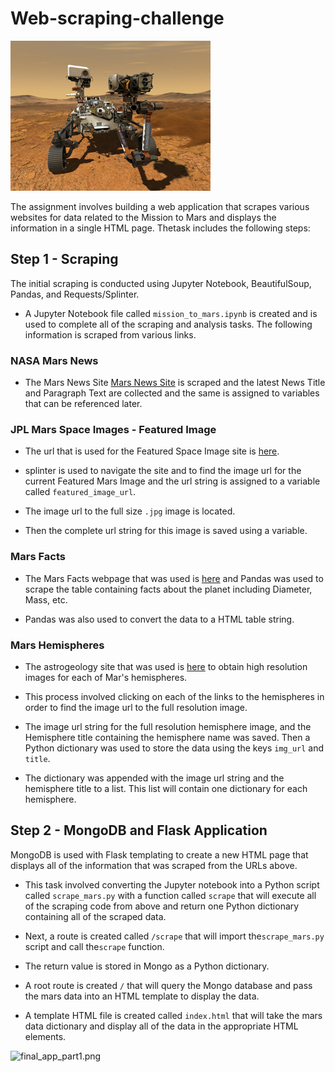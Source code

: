 # Web-scraping-challenge

![mission_to_mars](Mission_to_Mars/mission_to_mars.jpg)


The assignment involves building a web application that scrapes various websites for data related to the Mission to Mars and displays the information in a single HTML page. Thetask includes the following steps:


## Step 1 - Scraping

The initial scraping is conducted using Jupyter Notebook, BeautifulSoup, Pandas, and Requests/Splinter.

* A Jupyter Notebook file called `mission_to_mars.ipynb` is created and is used to complete all of the scraping and analysis tasks. The following information is scraped from various links.

### NASA Mars News

* The Mars News Site [Mars News Site](https://redplanetscience.com/) is scraped and the latest News Title and Paragraph Text are collected and the same is assigned to variables that can be referenced later.

### JPL Mars Space Images - Featured Image

* The url that is used for the Featured Space Image site is [here](https://spaceimages-mars.com).

* splinter is used to navigate the site and to find the image url for the current Featured Mars Image and the url string is assigned to a variable called `featured_image_url`.

* The image url to the full size `.jpg` image is located.

* Then the complete url string for this image is saved using a variable.


### Mars Facts

* The Mars Facts webpage that was used is [here](https://galaxyfacts-mars.com) and Pandas was used to scrape the table containing facts about the planet including Diameter, Mass, etc.

* Pandas was also used to convert the data to a HTML table string.

### Mars Hemispheres

* The astrogeology site that was used is [here](https://marshemispheres.com/) to obtain high resolution images for each of Mar's hemispheres.

* This process involved clicking on each of the links to the hemispheres in order to find the image url to the full resolution image.

* The image url string for the full resolution hemisphere image, and the Hemisphere title containing the hemisphere name was saved. Then a Python dictionary was used to store the data using the keys `img_url` and `title`.

* The dictionary was appended with the image url string and the hemisphere title to a list. This list will contain one dictionary for each hemisphere.


## Step 2 - MongoDB and Flask Application

MongoDB is used with Flask templating to create a new HTML page that displays all of the information that was scraped from the URLs above.

* This task involved converting the Jupyter notebook into a Python script called `scrape_mars.py` with a function called `scrape` that will execute all of the scraping code from above and return one Python dictionary containing all of the scraped data.

* Next, a route is created called `/scrape` that will import the`scrape_mars.py` script and call the`scrape` function.

* The return value is stored in Mongo as a Python dictionary.

* A root route is created `/` that will query the Mongo database and pass the mars data into an HTML template to display the data.

* A template HTML file is created called `index.html` that will take the mars data dictionary and display all of the data in the appropriate HTML elements. 

![final_app_part1.png](Images/final_app.png)


